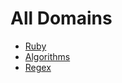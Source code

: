 # All Domains

 * [Ruby](https://github.com/TraiOi/HackerRank_Solutions/tree/master/Ruby#ruby)
 * [Algorithms](https://github.com/TraiOi/HackerRank_Solutions/tree/master/Algorithms#algorithms)
 * [Regex](https://github.com/TraiOi/HackerRank_Solutions/tree/master/Regex#regex)